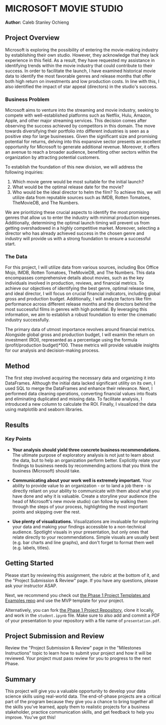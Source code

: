 # MICROSOFT MOVIE STUDIO

**Author:** Caleb Stanley Ochieng
## Project Overview

Microsoft is exploring the possibility of entering the movie-making industry by establishing their own studio. However, they acknowledge that they lack experience in this field. As a result, they have requested my assistance in identifying trends within the movie industry that could contribute to their success. In order to facilitate the launch, I have examined historical movie data to identify the most favorable genres and release months that offer both high return on investments and low production costs. In line with this, I also identified the impact of star appeal (directors) in the studio's success.

### Business Problem

Microsoft aims to venture into the streaming and movie industry, seeking to compete with well-established platforms such as Netflix, Hulu, Amazon, Apple, and other major streaming services. This decision comes after observing the success achieved by competitors in this domain. The move towards diversifying their portfolio into different industries is seen as a positive step for large businesses. Given the significant size and promising potential for returns, delving into this expansive sector presents an excellent opportunity for Microsoft to generate additional revenue. Moreover, it offers an avenue to reach a broader audience, benefiting other sectors within the organization by attracting potential customers.

To establish the foundation of this new division, we will address the following inquiries:

1. Which movie genre would be most suitable for the initial launch?
2. What would be the optimal release date for the movie?
3. Who would be the ideal director to helm the film?
To achieve this, we will utilize data from reputable sources such as IMDB, Rotten Tomatoes, TheMovieDB, and The Numbers.

We are prioritizing these crucial aspects to identify the most promising genres that allow us to enter the industry with minimal production expenses. Additionally, determining the optimal launch timing will prevent us from getting overshadowed in a highly competitive market. Moreover, selecting a director who has already achieved success in the chosen genre and industry will provide us with a strong foundation to ensure a successful start.

### The Data

For this project, I will utilize data from various sources, including Box Office Mojo, IMDB, Rotten Tomatoes, TheMovieDB, and The Numbers. This data encompasses comprehensive details about movies, such as the key individuals involved in production, reviews, and financial metrics. To achieve our objectives of identifying the best genre, optimal release time, and ideal director, I will focus on crucial financial indicators, including global gross and production budget. Additionally, I will analyze factors like film performance across different release months and the directors behind the most successful films in genres with high potential. By leveraging this information, we aim to establish a robust foundation to enter the cinematic industry successfully.

The primary data of utmost importance revolves around financial metrics. Alongside global gross and production budget, I will examin the return on investment (ROI), represented as a percentage using the formula (profit/production budget)*100. These metrics will provide valuable insights for our analysis and decision-making process.

## Method

The first step involved acquiring the necessary data and organizing it into DataFrames. Although the initial data lacked significant utility on its own, I used SQL to merge the DataFrames and enhance their relevance. Next, I performed data cleaning operations, converting financial values into floats and eliminating duplicated and missing data. To facilitate analysis, I introduced a new column to calculate the ROI. Finally, I visualized the data using matplotlib and seaborn libraries.

## Results




### Key Points

* **Your analysis should yield three concrete business recommendations.** The ultimate purpose of exploratory analysis is not just to learn about the data, but to help an organization perform better. Explicitly relate your findings to business needs by recommending actions that you think the business (Microsoft) should take.

* **Communicating about your work well is extremely important.** Your ability to provide value to an organization - or to land a job there - is directly reliant on your ability to communicate with them about what you have done and why it is valuable. Create a storyline your audience (the head of Microsoft's new movie studio) can follow by walking them through the steps of your process, highlighting the most important points and skipping over the rest.

* **Use plenty of visualizations.** Visualizations are invaluable for exploring your data and making your findings accessible to a non-technical audience. Spotlight visuals in your presentation, but only ones that relate directly to your recommendations. Simple visuals are usually best (e.g. bar charts and line graphs), and don't forget to format them well (e.g. labels, titles).

## Getting Started

Please start by reviewing this assignment, the rubric at the bottom of it, and the "Project Submission & Review" page. If you have any questions, please ask your instructor ASAP.

Next, we recommend you check out [the Phase 1 Project Templates and Examples repo](https://github.com/learn-co-curriculum/dsc-project-template) and use the MVP template for your project.

Alternatively, you can fork [the Phase 1 Project Repository](https://github.com/learn-co-curriculum/dsc-phase-1-project), clone it locally, and work in the `student.ipynb` file. Make sure to also add and commit a PDF of your presentation to your repository with a file name of `presentation.pdf`.

## Project Submission and Review

Review the "Project Submission & Review" page in the "Milestones Instructions" topic to learn how to submit your project and how it will be reviewed. Your project must pass review for you to progress to the next Phase.

## Summary

This project will give you a valuable opportunity to develop your data science skills using real-world data. The end-of-phase projects are a critical part of the program because they give you a chance to bring together all the skills you've learned, apply them to realistic projects for a business stakeholder, practice communication skills, and get feedback to help you improve. You've got this!

